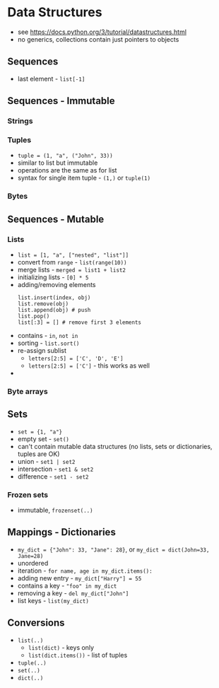 # Data Structures

- see https://docs.python.org/3/tutorial/datastructures.html
- no generics, collections contain just pointers to objects

## Sequences

- last element - `list[-1]`

## Sequences - Immutable

### Strings

### Tuples

- `tuple = (1, "a", ("John", 33))`
- similar to list but immutable
- operations are the same as for list
- syntax for single item tuple - `(1,)` or `tuple(1)`

### Bytes

## Sequences - Mutable

### Lists

- `list = [1, "a", ["nested", "list"]]`
- convert from `range` - `list(range(10))`
- merge lists - `merged = list1 + list2`
- initializing lists - `[0] * 5`
- adding/removing elements
  ```
  list.insert(index, obj)
  list.remove(obj)
  list.append(obj) # push
  list.pop()
  list[:3] = [] # remove first 3 elements
  ```
- contains - `in`, `not in`
- sorting - `list.sort()`
- re-assign sublist
    - `letters[2:5] = ['C', 'D', 'E']`
    - `letters[2:5] = ['C']` - this works as well
-

### Byte arrays

## Sets

- `set = {1, "a"}`
- empty set - `set()`
- can't contain mutable data structures (no lists, sets or dictionaries, tuples are OK)
- union - `set1 | set2`
- intersection - `set1 & set2`
- difference - `set1 - set2`

### Frozen sets

- immutable, `frozenset(..)`

## Mappings - Dictionaries

- `my_dict = {"John": 33, "Jane": 28}`, or `my_dict = dict(John=33, Jane=28)`
- unordered
- iteration - `for name, age in my_dict.items():`
- adding new entry - `my_dict["Harry"] = 55`
- contains a key - `"foo" in my_dict`
- removing a key - `del my_dict["John"]`
- list keys - `list(my_dict)`

## Conversions

- `list(..)`
    - `list(dict)` - keys only
    - `list(dict.items())` - list of tuples
- `tuple(..)`
- `set(..)`
- `dict(..)`
